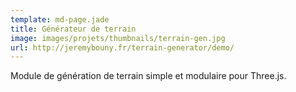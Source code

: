 ```yaml
---
template: md-page.jade
title: Générateur de terrain
image: images/projets/thumbnails/terrain-gen.jpg
url: http://jeremybouny.fr/terrain-generator/demo/
---
```


Module de génération de terrain simple et modulaire pour Three.js.
